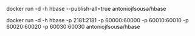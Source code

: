 
docker run -d -h hbase --publish-all=true antoniojfsousa/hbase

docker run -d -h hbase -p 2181:2181 -p 60000:60000 -p 60010:60010 -p 60020:60020 -p 60030:60030 antoniojfsousa/hbase
